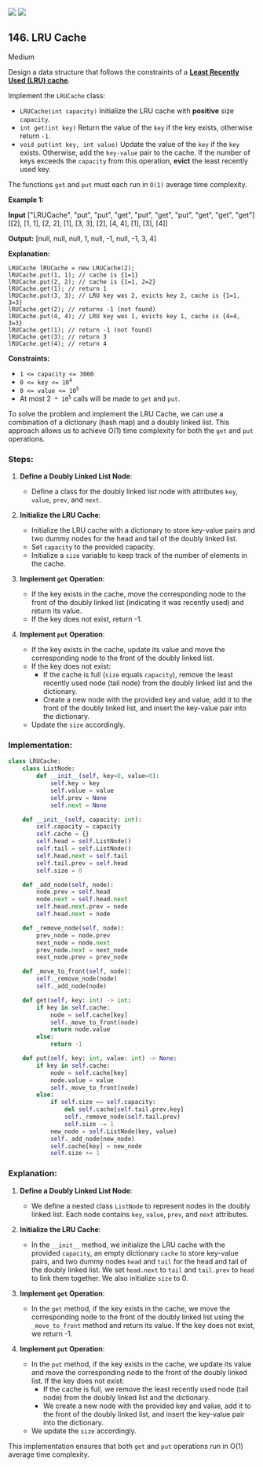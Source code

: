 [![](https://img.shields.io/github/stars/LeetCode-in-Python/LeetCode-in-Python?label=Stars&style=flat-square)](https://github.com/LeetCode-in-Python/LeetCode-in-Python)
[![](https://img.shields.io/github/forks/LeetCode-in-Python/LeetCode-in-Python?label=Fork%20me%20on%20GitHub%20&style=flat-square)](https://github.com/LeetCode-in-Python/LeetCode-in-Python/fork)

## 146\. LRU Cache

Medium

Design a data structure that follows the constraints of a **[Least Recently Used (LRU) cache](https://en.wikipedia.org/wiki/Cache_replacement_policies#LRU)**.

Implement the `LRUCache` class:

*   `LRUCache(int capacity)` Initialize the LRU cache with **positive** size `capacity`.
*   `int get(int key)` Return the value of the `key` if the key exists, otherwise return `-1`.
*   `void put(int key, int value)` Update the value of the `key` if the `key` exists. Otherwise, add the `key-value` pair to the cache. If the number of keys exceeds the `capacity` from this operation, **evict** the least recently used key.

The functions `get` and `put` must each run in `O(1)` average time complexity.

**Example 1:**

**Input** ["LRUCache", "put", "put", "get", "put", "get", "put", "get", "get", "get"] [[2], [1, 1], [2, 2], [1], [3, 3], [2], [4, 4], [1], [3], [4]]

**Output:** [null, null, null, 1, null, -1, null, -1, 3, 4]

**Explanation:**

    LRUCache lRUCache = new LRUCache(2);
    lRUCache.put(1, 1); // cache is {1=1}
    lRUCache.put(2, 2); // cache is {1=1, 2=2}
    lRUCache.get(1); // return 1
    lRUCache.put(3, 3); // LRU key was 2, evicts key 2, cache is {1=1, 3=3}
    lRUCache.get(2); // returns -1 (not found)
    lRUCache.put(4, 4); // LRU key was 1, evicts key 1, cache is {4=4, 3=3}
    lRUCache.get(1); // return -1 (not found)
    lRUCache.get(3); // return 3
    lRUCache.get(4); // return 4 

**Constraints:**

*   `1 <= capacity <= 3000`
*   <code>0 <= key <= 10<sup>4</sup></code>
*   <code>0 <= value <= 10<sup>5</sup></code>
*   At most 2<code> * 10<sup>5</sup></code> calls will be made to `get` and `put`.

To solve the problem and implement the LRU Cache, we can use a combination of a dictionary (hash map) and a doubly linked list. This approach allows us to achieve O(1) time complexity for both the `get` and `put` operations.

### Steps:

1. **Define a Doubly Linked List Node**:
   - Define a class for the doubly linked list node with attributes `key`, `value`, `prev`, and `next`.

2. **Initialize the LRU Cache**:
   - Initialize the LRU cache with a dictionary to store key-value pairs and two dummy nodes for the head and tail of the doubly linked list.
   - Set `capacity` to the provided capacity.
   - Initialize a `size` variable to keep track of the number of elements in the cache.

3. **Implement `get` Operation**:
   - If the key exists in the cache, move the corresponding node to the front of the doubly linked list (indicating it was recently used) and return its value.
   - If the key does not exist, return -1.

4. **Implement `put` Operation**:
   - If the key exists in the cache, update its value and move the corresponding node to the front of the doubly linked list.
   - If the key does not exist:
     - If the cache is full (`size` equals `capacity`), remove the least recently used node (tail node) from the doubly linked list and the dictionary.
     - Create a new node with the provided key and value, add it to the front of the doubly linked list, and insert the key-value pair into the dictionary.
   - Update the `size` accordingly.

### Implementation:

```python
class LRUCache:
    class ListNode:
        def __init__(self, key=0, value=0):
            self.key = key
            self.value = value
            self.prev = None
            self.next = None

    def __init__(self, capacity: int):
        self.capacity = capacity
        self.cache = {}
        self.head = self.ListNode()
        self.tail = self.ListNode()
        self.head.next = self.tail
        self.tail.prev = self.head
        self.size = 0

    def _add_node(self, node):
        node.prev = self.head
        node.next = self.head.next
        self.head.next.prev = node
        self.head.next = node

    def _remove_node(self, node):
        prev_node = node.prev
        next_node = node.next
        prev_node.next = next_node
        next_node.prev = prev_node

    def _move_to_front(self, node):
        self._remove_node(node)
        self._add_node(node)

    def get(self, key: int) -> int:
        if key in self.cache:
            node = self.cache[key]
            self._move_to_front(node)
            return node.value
        else:
            return -1

    def put(self, key: int, value: int) -> None:
        if key in self.cache:
            node = self.cache[key]
            node.value = value
            self._move_to_front(node)
        else:
            if self.size == self.capacity:
                del self.cache[self.tail.prev.key]
                self._remove_node(self.tail.prev)
                self.size -= 1
            new_node = self.ListNode(key, value)
            self._add_node(new_node)
            self.cache[key] = new_node
            self.size += 1
```

### Explanation:

1. **Define a Doubly Linked List Node**:
   - We define a nested class `ListNode` to represent nodes in the doubly linked list. Each node contains `key`, `value`, `prev`, and `next` attributes.

2. **Initialize the LRU Cache**:
   - In the `__init__` method, we initialize the LRU cache with the provided `capacity`, an empty dictionary `cache` to store key-value pairs, and two dummy nodes `head` and `tail` for the head and tail of the doubly linked list. We set `head.next` to `tail` and `tail.prev` to `head` to link them together. We also initialize `size` to 0.

3. **Implement `get` Operation**:
   - In the `get` method, if the key exists in the cache, we move the corresponding node to the front of the doubly linked list using the `_move_to_front` method and return its value. If the key does not exist, we return -1.

4. **Implement `put` Operation**:
   - In the `put` method, if the key exists in the cache, we update its value and move the corresponding node to the front of the doubly linked list. If the key does not exist:
     - If the cache is full, we remove the least recently used node (tail node) from the doubly linked list and the dictionary.
     - We create a new node with the provided key and value, add it to the front of the doubly linked list, and insert the key-value pair into the dictionary.
   - We update the `size` accordingly.

This implementation ensures that both `get` and `put` operations run in O(1) average time complexity.
